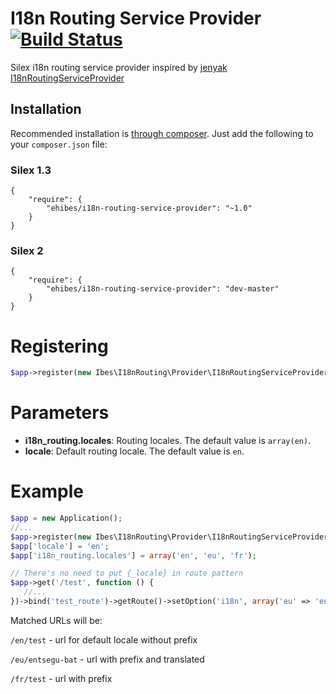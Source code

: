 I18n Routing Service Provider  [![Build Status](https://travis-ci.org/ehibes/silexI18nRoutingServiceProvider.svg?branch=1.0)](http://travis-ci.org/ehibes/silexI18nRoutingServiceProvider)
=============================

Silex i18n routing service provider inspired by [jenyak I18nRoutingServiceProvider](https://github.com/jenyak/I18nRoutingServiceProvider)

Installation
------------

Recommended installation is [through composer](http://getcomposer.org). Just add
the following to your `composer.json` file:
### Silex 1.3
    {
        "require": {
            "ehibes/i18n-routing-service-provider": "~1.0"
        }
    }
### Silex 2
    {
        "require": {
            "ehibes/i18n-routing-service-provider": "dev-master"
        }
    }

# Registering

```php
$app->register(new Ibes\I18nRouting\Provider\I18nRoutingServiceProvider());
```

# Parameters

* **i18n_routing.locales**: Routing locales. The default value is `array(en)`.
* **locale**: Default routing locale. The default value is `en`.

# Example

```php
$app = new Application();
//...
$app->register(new Ibes\I18nRouting\Provider\I18nRoutingServiceProvider());
$app['locale'] = 'en';
$app['i18n_routing.locales'] = array('en', 'eu', 'fr');

// There's no need to put {_locale} in route pattern
$app->get('/test', function () {
   //...
})->bind('test_route')->getRoute()->setOption('i18n', array('eu' => 'entsegu-bat'));
```
Matched URLs will be:

`/en/test` - url for default locale without prefix

`/eu/entsegu-bat` - url with prefix and translated

`/fr/test` - url with prefix